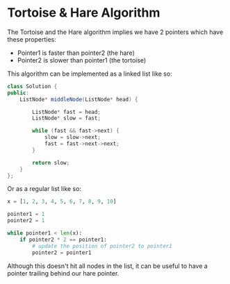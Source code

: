 # Tortoise & Hare Algorithm

The Tortoise and the Hare algorithm implies we have 2 pointers which have these properties:

* Pointer1 is faster than pointer2 \(the hare\)
* Pointer2 is slower than pointer1 \(the tortoise\)

This algorithm can be implemented as a linked list like so:

```java
class Solution {
public:
    ListNode* middleNode(ListNode* head) {

        ListNode* fast = head;
        ListNode* slow = fast;

        while (fast && fast->next) {
            slow = slow->next;
            fast = fast->next->next;
        }

        return slow;        
    }
};
```

Or as a regular list like so:

```python
x = [1, 2, 3, 4, 5, 6, 7, 8, 9, 10]

pointer1 = 1
pointer2 = 1

while pointer1 < len(x):
    if pointer2 * 2 == pointer1:
        # update the position of pointer2 to pointer1
        pointer2 = pointer1
```

Although this doesn't hit all nodes in the list, it can be useful to have a pointer trailing behind our hare pointer.



